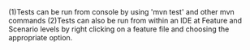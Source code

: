 ##
(1)Tests can be run from console by using 'mvn test' and other mvn commands
(2)Tests can also be run from within an IDE at Feature and Scenario levels
   by right clicking on a feature file and choosing the appropriate option.
